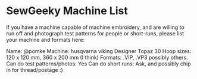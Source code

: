 SewGeeky Machine List
=====================

If you have a machine capable of machine embroidery, and are willing to run off
and photograph test patterns for people or short-runs, please list your machine
and formats here:


Name: @pomke
Machine: husqvarna viking Designer Topaz 30
Hoop sizes: 120 x 120 mm, 360 x 200 mm (I think)
Formats: .VIP, .VP3 possibly others.
Can do test patterns/photos: Yes
Can do short runs: Ask, and possibly chip in for thread/postage :)
